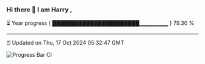 ### Hi there 👋 I am Harry , 

⏳ Year progress { ███████████████████████▁▁▁▁▁▁▁ } 79.30 %

---

⏰ Updated on Thu, 17 Oct 2024 05:32:47 GMT

![Progress Bar CI](https://github.com/duykhang68/duykhang68/workflows/Progress%20Bar%20CI/badge.svg)
